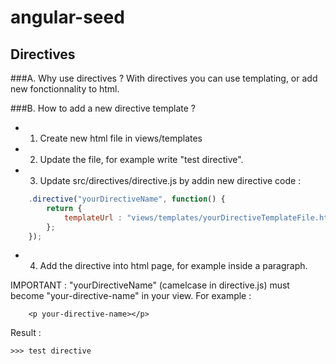# angular-seed

Directives
---

###A. Why use directives ?
With directives you can use templating, or add new fonctionnality to html.

###B. How to add a new directive template ?

- 1. Create new html file in views/templates
- 2. Update the file, for example write "test directive".
- 3. Update src/directives/directive.js by addin new directive code : 

```js
    .directive("yourDirectiveName", function() {
        return {
            templateUrl : "views/templates/yourDirectiveTemplateFile.html"
        };
    });
```
- 4. Add the directive into html page, for example inside a paragraph.

IMPORTANT : "yourDirectiveName" (camelcase in directive.js) must become "your-directive-name" in your view. For example :

```
    <p your-directive-name></p>
```

Result : 

```
>>> test directive
```